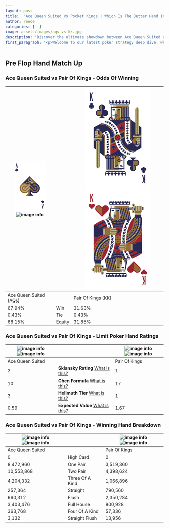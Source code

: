 ```yaml
---
layout: post
title:  "Ace Queen Suited Vs Pocket Kings | Which Is The Better Hand In Poker? A Complete Guide"
author: reece
categories: [  ]
image: assets/images/aqs-vs-kk.jpg
description: "Discover the ultimate showdown between Ace Queen Suited and Pair Of Kings in poker! Uncover the odds, strategies, and scenarios where one hand triumphs over the other. Get ready to up your poker game with this thrilling analysis."
first_paragraph: "<p>Welcome to our latest poker strategy deep dive, where we're pitting two distinct hands against each other in a high-stakes showdown: Ace Queen Suited vs Pair Of Kings.</p><p>In the dynamic world of poker, every decision counts, and knowing which hand holds the upper hand is key to your success at the table.</p><p>In this article, we'll dissect these two hands, explore the scenarios where one dominates the other, and equip you with the knowledge to make strategic choices that can tip the odds in your favor.</p><p>Get ready to unravel the intriguing dynamics of these poker hands and elevate your game to new heights.</p>"
---
```




[comment]: # (sp0)

## Pre Flop Hand Match Up

<div class="table hand-ratings" markdown="1"> 



### Ace Queen Suited vs Pair Of Kings - Odds Of Winning


    
| ![image info](assets/images/hand1/A.png) ![image info](assets/images/hand1/qs.png) |  | ![image info](assets/images/hand2/K.png) ![image info](assets/images/hand2/ko.png) |
| -------- | -------- | -------- |
| Ace Queen Suited (AQs) |  | Pair Of Kings (KK) |
| 67.94% | Win | 31.63% |
| 0.43% | Tie | 0.43% |
| 68.15% | Equity | 31.85% |




[comment]: # (sp1)



### Ace Queen Suited vs Pair Of Kings - Limit Poker Hand Ratings


    
| ![image info](https://www.riverpairs.com/assets/images/hand1/A.png) ![image info](https://www.riverpairs.com/assets/images/hand1/qs.png) |  | ![image info](https://www.riverpairs.com/assets/images/hand2/K.png) ![image info](https://www.riverpairs.com/assets/images/hand2/ko.png) |
| -------- | -------- | -------- |
| Ace Queen Suited |  | Pair Of Kings |
| 2 | **Sklansky Rating** [What is this?](/sklansky-rating-explained) | 1 |
| 10 | **Chen Formula** [What is this?](/chen-formula-explained) | 17 |
| 3 | **Hellmuth Tier** [What is this?](/Hellmuth-tier-explained) | 1 |
| 0.59 | **Expected Value** [What is this?](/expected-value-explained) | 1.67 |




[comment]: # (sp2)



### Ace Queen Suited vs Pair Of Kings - Winning Hand Breakdown


    
| ![image info](https://www.riverpairs.com/assets/images/hand1/A.png) ![image info](https://www.riverpairs.com/assets/images/hand1/qs.png) |  | ![image info](https://www.riverpairs.com/assets/images/hand2/K.png) ![image info](https://www.riverpairs.com/assets/images/hand2/ko.png) |
| -------- | -------- | -------- |
| Ace Queen Suited |  | Pair Of Kings |
| 0 | High Card | 0 |
| 8,472,960 | One Pair | 3,519,360 |
| 10,553,868 | Two Pair | 4,398,624 |
| 4,204,332 | Three Of A Kind | 1,066,896 |
| 257,364 | Straight | 790,560 |
| 660,312 | Flush | 2,350,284 |
| 3,403,476 | Full House | 800,928 |
| 363,768 | Four Of A Kind | 57,336 |
| 3,132 | Straight Flush | 13,956 |




[comment]: # (sp3)



</div>

[comment]: # (sp4)



[comment]: # (sp5)

